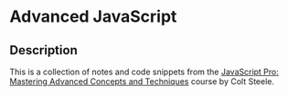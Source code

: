 # Advanced JavaScript

## Description

This is a collection of notes and code snippets from the [JavaScript Pro: Mastering Advanced Concepts and Techniques](https://www.udemy.com/course/pro-javascript/) course by Colt Steele.
